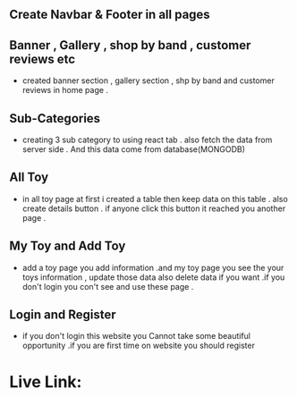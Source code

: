 ## Create Navbar & Footer in all pages
## Banner , Gallery , shop by band , customer reviews etc
* created banner section , gallery section , shp by band and customer reviews in home page .
## Sub-Categories
* creating 3 sub category to using react tab . also fetch the data from server side . And this data come from database(MONGODB) 
## All Toy
* in all toy page at first i created a table then keep data on this table . also create details button . if anyone click this button  it reached you another page .
## My Toy and Add Toy 
* add a toy page you add information .and my toy page you see the your toys information , update those data also delete data if you want .if you don't login you con't see and use these page .
## Login and Register
* if you don't login this website you Cannot take some beautiful opportunity .if you are first time on website you should register

# Live Link: